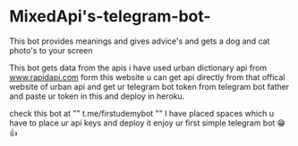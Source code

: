 # MixedApi's-telegram-bot-
This bot provides meanings and gives advice's and gets a  dog and cat photo's to your screen

This bot gets data from the apis i have used urban dictionary api from www.rapidapi.com form this website u can get api directly from that offical website of urban api
and get ur telegram bot token from telegram bot father and paste ur token in this and deploy in heroku.

check this bot at      "" t.me/firstudemybot ""
I have placed spaces which u have to place ur api keys and deploy it enjoy ur first simple telegram bot 😁👍

